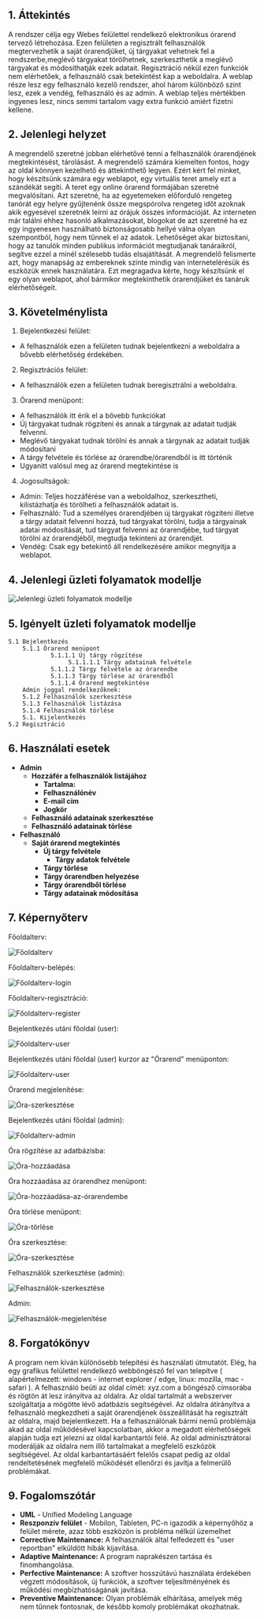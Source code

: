 ## 1. Áttekintés
A rendszer célja egy Webes felülettel rendelkező elektronikus órarend tervező létrehozása. Ezen felületen a regisztrált felhasználók megtervezhetik a saját órarendjüket, új tárgyakat vehetnek fel a rendszerbe,meglévő tárgyakat törölhetnek, szerkeszthetik a meglévő tárgyakat és módosíthatják ezek adatait. Regisztráció nékül ezen funkciók nem elérhetőek, a felhasználó csak betekintést kap a weboldalra. A weblap része lesz egy felhasználó kezelő rendszer, ahol három különböző szint lesz, ezek a vendég, felhasználó és az admin. A weblap teljes mértékben ingyenes lesz, nincs semmi tartalom vagy extra funkció amiért fizetni kellene.

## 2. Jelenlegi helyzet

A megrendelő szeretné jobban elérhetővé tenni a felhasználók órarendjének megtekintésést, tárolásást.
A megrendelő számára kiemelten fontos, hogy az oldal könnyen kezelhető és áttekinthető legyen. Ezért kért fel minket, hogy készítsünk számára egy weblapot, egy virtuális teret amely ezt a szándékát segíti.
A teret egy online órarend formájában szeretné megvalósítani.
Azt szeretné, ha az egyetemeken előforduló rengeteg tanórát egy helyre gyűjtenénk össze megspórolva rengeteg időt azoknak akik egyesével szeretnék leírni az órájuk összes információját.
Az interneten már találni ehhez hasonló alkalmazásokat, blogokat de azt szeretné ha ez egy ingyenesen használható biztonságosabb hellyé válna olyan szempontból, hogy nem tűnnek el az adatok.
Lehetőséget akar biztosítani, hogy az tanulók minden publikus információt megtudjanak tanáraikról, segítve ezzel a minél szélesebb tudás elsajátítását. A megrendelő felismerte azt, hogy manapság az embereknek szinte mindig van internetelérésük és eszközük ennek használatára.
Ezt megragadva kérte, hogy készítsünk el egy olyan weblapot, ahol bármikor megtekinthetik órarendjüket és tanáruk elérhetőségeit.

## 3. Követelménylista

1. Bejelentkezési felület:
 * A felhasználók ezen a felületen tudnak bejelentkezni a weboldalra a bővebb elérhetőség érdekében.
2. Regisztrációs felület:
 * A felhasználók ezen a felületen tudnak beregisztrálni a weboldalra.
3. Órarend menüpont:
 * A felhasználók itt érik el a bővebb funkciókat
 * Új tárgyakat tudnak rögzíteni és annak a tárgynak az adatait tudják felvenni.
 * Meglévő tárgyakat tudnak törölni és annak a tárgynak az adatait tudják módosítani
 * A tárgy felvétele és törlése az órarendbe/órarendből is itt történik
 * Ugyanitt valósul meg az órarend megtekintése is
4. Jogosultságok:
 * Admin: Teljes hozzáférése van a weboldalhoz, szerkesztheti, kilistázhatja és törölheti a felhasználók adatait is.
 * Felhasználó: Tud a személyes órarendjében új tárgyakat rögzíteni illetve a tárgy adatait felvenni hozzá, tud tárgyakat törölni, tudja a tárgyainak adatai módosítását, tud tárgyat felvenni az órarendjébe, tud tárgyat törölni az órarendjéből, megtudja tekinteni az órarendjét.
 * Vendég: Csak egy betekintő áll rendelkezésére amikor megnyitja a weblapot.

## 4. Jelenlegi üzleti folyamatok modellje

![Jelenlegi üzleti folyamatok modellje](../Doc/Pictures/functional_specifications_4.png)

## 5. Igényelt üzleti folyamatok modellje
    5.1 Bejelentkezés
        5.1.1 Órarend menüpont
                5.1.1.1 Új tárgy rögzítése
                     5.1.1.1.1 Tárgy adatainak felvétele
                5.1.1.2 Tárgy felvétele az órarendbe
                5.1.1.3 Tárgy törlése az órarendből
                5.1.1.4 Órarend megtekintése
        Admin joggal rendelkezőknek:
        5.1.2 Felhasználók szerkesztése
        5.1.3 Felhasználók listázása
        5.1.4 Felhasználók törlése
        5.1. Kijelentkezés
    5.2 Regisztráció

## 6. Használati esetek

- **Admin**
  - **Hozzáfér a felhasználók listájához**
    - **Tartalma:**
    - **Felhasználónév**
    - **E-mail cím**
    - **Jogkör**
  - **Felhasználó adatainak szerkesztése**
  - **Felhasználó adatainak törlése**
- **Felhasználó**
  - **Saját órarend megtekintés**
    - **Új tárgy felvétele**
      - **Tárgy adatok felvétele**
    - **Tárgy törlése**
    - **Tárgy órarendben helyezése**
    - **Tárgy órarendből törlése**
    - **Tárgy adatainak módosítása**
    
## 7. Képernyőterv

 Főoldalterv:

 ![Főoldalterv](../Doc/Pictures/home_page.png)

  Főoldalterv-belépés:

 ![Főoldalterv-login](../Doc/Pictures/login.png)

  Főoldalterv-regisztráció:

 ![Főoldalterv-register](../Doc/Pictures/register.png)

 Bejelentkezés utáni főoldal (user):

 ![Főoldalterv-user](../Doc/Pictures/home_page_logged.png)

  Bejelentkezés utáni főoldal (user) kurzor az "Órarend" menüponton:

 ![Főoldalterv-user](../Doc/Pictures/home_page_logged_cursor.png)

   Órarend megjelenítése:

 ![Óra-szerkesztése](../Doc/Pictures/timetable.png)

 Bejelentkezés utáni főoldal (admin):

 ![Főoldalterv-admin](../Doc/Pictures/home_page_logged_admin.png)

 Óra rögzítése az adatbázisba:

 ![Óra-hozzáadása](../Doc/Pictures/add_class_page.png)

 Óra hozzáadása az órarendhez menüpont:

 ![Óra-hozzáadása-az-órarendembe](../Doc/Pictures/add_class_timetable.png)

 Óra törlése menüpont:

 ![Óra-törlése](../Doc/Pictures/delete_class_timetable.png)

   Óra szerkesztése:

 ![Óra-szerkesztése](../Doc/Pictures/edit_class.png)

 Felhasználók szerkesztése (admin):

 ![Felhasználók-szerkesztése](../Doc/Pictures/edit_user.png)

 Admin:

 ![Felhasználók-megjelenítése](../Doc/Pictures/admin.png)

## 8. Forgatókönyv

 A program nem kíván különösebb telepítési és használati útmutatót. Elég, ha egy grafikus felülettel rendelkező webböngésző fel van telepítve ( alapértelmezett: windows - internet explorer / edge, linux: mozilla, mac - safari ). A felhasználó beüti az oldal címét: xyz.com a böngésző címsorába és rögtön át lesz irányítva az oldalra. Az oldal tartalmát a webszerver szolgáltatja a mögötte lévő adatbázis segítségével. Az oldalra átírányítva a felhasználó megkezdheti a saját órarendjének összeállítását ha regisztrált az oldalra, majd bejelentkezett. Ha a felhasználónak bármi nemű problémája akad az oldal működésével kapcsolatban, akkor a megadott elérhetőségek alapján tudja ezt jelezni az oldal karbantartói felé.
 Az oldal adminisztrátorai moderálják az oldalra nem illő tartalmakat a megfelelő eszközök segítségével.
 Az oldal karbantartásáért felelős csapat pedig az oldal rendeltetésének megfelelő működését ellenőrzi és javítja a felmerülő problémákat.

## 9. Fogalomszótár
- **UML** - Unified Modeling Language
- **Reszponzív felület** - Mobilon, Tableten, PC-n igazodik a
képernyőhöz a felület mérete, azaz több eszközön is probléma nélkül
üzemelhet
- **Corrective Maintenance:** A felhasználók által felfedezett és "user reportban"
elküldött hibák kijavítása.
- **Adaptive Maintenance:** A program naprakészen tartása és finomhangolása.
- **Perfective Maintenance:** A szoftver hosszútávú használata érdekében végzett
módosítások, új funkciók, a szoftver teljesítményének és működési
megbízhatóságának javítása.
- **Preventive Maintenance:** Olyan problémák elhárítása, amelyek még nem
tűnnek fontosnak, de később komoly problémákat okozhatnak.

